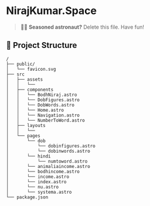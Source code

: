 # NirajKumar.Space

> 🧑‍🚀 **Seasoned astronaut?** Delete this file. Have fun!

## 🚀 Project Structure

```text
/
├── public/
│   └── favicon.svg
├── src
│   ├── assets
│   │   └──
│   ├── components
│   │   └── BodhNiraj.astro
│   │   └── DobFigures.astro
│   │   └── DobWords.astro
│   │   └── Home.astro
│   │   └── Navigation.astro
│   │   └── NumberToWord.astro
│   ├── layouts
│   │   └──
│   └── pages
│       └── dob
│           └── dobinfigures.astro
│           └── dobinwords.astro
│       └── hindi
│           └── numtoword.astro
│       └── animaliaincome.astro
│       └── bodhincome.astro
│       └── income.astro
│       └── index.astro
│       └── nu.astro
│       └── systema.astro
└── package.json
```
